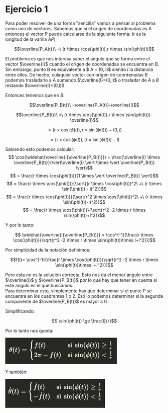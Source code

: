 # Ejercicio 1

Para poder resolver de una forma "sencilla" vamos a pensar al problema como uno de vectores. Sabemos que si el origen de coordenadas es A entonces el vector P puede calcularse de la siguiente forma: (r es la longitud de la varilla $AP$)

$$\overline{P_A(t)}\ =\ (r \times \cos(\phi(t)),r \times \sin(\phi(t)))$$

El problema es que nos interesa saber el angulo que se forma entre el vector $\overline{i}$ cuando el origen de coordenadas se encuentra en B. Sin embargo, punto B es equivalente a $ A + (0, l)$ siendo $l$ la distancia entre ellos. De hecho, culaquier vector con origen de coordenadas $B$ podemos trasladarlo a $A$ sumando $\overline{l}=(0,l)$ o trasladar de $A$ a $B$ restando $\overline{l}=(0,l)$.

Entonces tenemos que en $B$:

$$\overline{P_B(t)}\ =\overline{P_A(t)}-\overline{l}$$

$$\overline{P_B(t)}\ =\ (r \times \cos(\phi(t)),r \times \sin(\phi(t)))-\overline{l}$$

$$= (r \times \cos(\phi(t)),r \times \sin(\phi(t)))-(0,l)$$

$$= (r \times \cos(\phi(t)),(r \times \sin(\phi(t))) - l)$$

Sabiendo esto podemos calcular:
$$ \cos(\widehat{\overline{i}\overline{P_B(t)}}) = \frac{\overline{i} \times \overline{P_B(t)}}{\vert\overline{i} \vert \times \vert \overline{P_B(t)} \vert}$$
$$ = \frac{r \times \cos(\phi(t))}{1 \times \vert \overline{P_B(t)} \vert}$$
$$ = \frac{r \times \cos(\phi(t))}{\sqrt{(r \times \cos(\phi(t)))^2\ +\ (r \times \sin(\phi(t)) - l)^2}}$$
$$ = \frac{r \times \cos(\phi(t))}{\sqrt{r^2 \times \cos(\phi(t))^2\ +\ (r \times \sin(\phi(t))-l)^2}}$$
$$ = \frac{r \times \cos(\phi(t))}{\sqrt{r^2 -2 \times r \times \sin(\phi(t))+l^2}}$$

Y por lo tanto:

$$ \widehat{\overline{i}\overline{P_B(t)}} = \cos^{-1}(\frac{r \times \cos(\phi(t))}{\sqrt{r^2 -2 \times r \times \sin(\phi(t))\times l+l^2}})$$

Por simplicidad de la notación definimos:

$$f(t)= \cos^{-1}(\frac{r \times \cos(\phi(t))}{\sqrt{r^2 -2 \times r \times \sin(\phi(t))\times l+l^2}})$$

Pero esta no es la solución correcta. Esto nos da el menor ángulo entre $\overline{i}$ y $\overline{P_B(t)}$ por lo que hay que tener en cuenta si este angulo es el que buscamos.  
Para determinar esto, simplemente hay que determinar si el punto P se encuentra en los cuadrantes 1 o 2. Eso lo podemos determinar si la segunda componente de $\overline{P_B(t)}$ es mayor a 0.

Simplificando:

$$ \sin(\phi(t)) \ge \frac{l}{r}$$

Por lo tanto nos queda:

![alt text](image-1.png)

Y también:

![alt text](image-2.png)